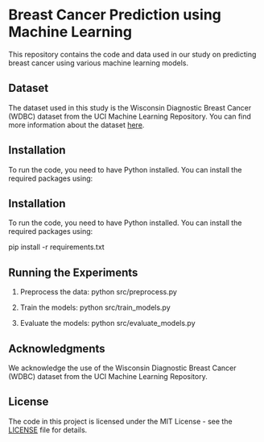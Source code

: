 # Breast Cancer Prediction using Machine Learning

This repository contains the code and data used in our study on predicting breast cancer using various machine learning models.

## Dataset

The dataset used in this study is the Wisconsin Diagnostic Breast Cancer (WDBC) dataset from the UCI Machine Learning Repository. You can find more information about the dataset [here](https://archive.ics.uci.edu/dataset/17/breast+cancer+wisconsin+diagnostic).

## Installation

To run the code, you need to have Python installed. You can install the required packages using:



## Installation

To run the code, you need to have Python installed. You can install the required packages using:

pip install -r requirements.txt


## Running the Experiments

1. Preprocess the data:
python src/preprocess.py

2. Train the models:
python src/train_models.py


3. Evaluate the models:
python src/evaluate_models.py




## Acknowledgments

We acknowledge the use of the Wisconsin Diagnostic Breast Cancer (WDBC) dataset from the UCI Machine Learning Repository.

## License

The code in this project is licensed under the MIT License - see the [LICENSE](LICENSE) file for details.



